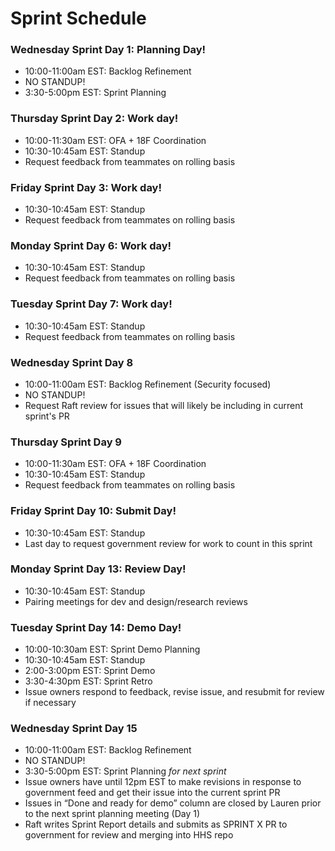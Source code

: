 # Sprint Schedule

### Wednesday Sprint Day 1: Planning Day!
- 10:00-11:00am EST: Backlog Refinement 
- NO STANDUP!
- 3:30-5:00pm EST: Sprint Planning  

### Thursday Sprint Day 2: Work day!   
- 10:00-11:30am EST: OFA + 18F Coordination
- 10:30-10:45am EST: Standup
- Request feedback from teammates on rolling basis

### Friday Sprint Day 3: Work day!   
- 10:30-10:45am EST: Standup
- Request feedback from teammates on rolling basis 

### Monday Sprint Day 6: Work day!  
- 10:30-10:45am EST: Standup
- Request feedback from teammates on rolling basis 

### Tuesday Sprint Day 7: Work day!  
- 10:30-10:45am EST: Standup
- Request feedback from teammates on rolling basis 

### Wednesday Sprint Day 8 
- 10:00-11:00am EST: Backlog Refinement  (Security focused)
- NO STANDUP!
- Request Raft review for issues that will likely be including in current sprint's PR    

### Thursday Sprint Day 9  
- 10:00-11:30am EST: OFA + 18F Coordination
- 10:30-10:45am EST: Standup
- Request feedback from teammates on rolling basis 

### Friday Sprint Day 10: Submit Day!
- 10:30-10:45am EST: Standup
- Last day to request government review for work to count in this sprint 

### Monday Sprint Day 13: Review Day!
- 10:30-10:45am EST: Standup
- Pairing meetings for dev and design/research reviews  
 
### Tuesday Sprint Day 14: Demo Day!
- 10:00-10:30am EST: Sprint Demo Planning  
- 10:30-10:45am EST: Standup
- 2:00-3:00pm EST: Sprint Demo 
- 3:30-4:30pm EST: Sprint Retro  
- Issue owners respond to feedback, revise issue, and resubmit for review if necessary

### Wednesday Sprint Day 15 
- 10:00-11:00am EST: Backlog Refinement
- NO STANDUP!
- 3:30-5:00pm EST: Sprint Planning _for next sprint_
- Issue owners have until 12pm EST to make revisions in response to government feed and get their issue into the current sprint PR  
- Issues in “Done and ready for demo” column are closed by Lauren prior to the next sprint planning meeting (Day 1) 
- Raft writes Sprint Report details and submits as SPRINT X PR to government for review and merging into HHS repo
